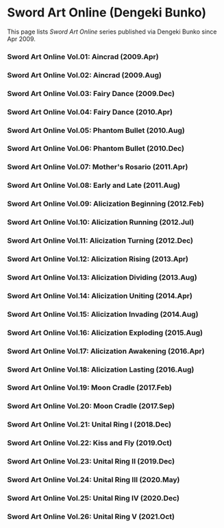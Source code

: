 # Sword Art Online (Dengeki Bunko)

This page lists *Sword Art Online* series published via Dengeki Bunko since Apr 2009.

### Sword Art Online Vol.01: Aincrad (2009.Apr)
### Sword Art Online Vol.02: Aincrad (2009.Aug)
### Sword Art Online Vol.03: Fairy Dance (2009.Dec)
### Sword Art Online Vol.04: Fairy Dance (2010.Apr)
### Sword Art Online Vol.05: Phantom Bullet (2010.Aug)
### Sword Art Online Vol.06: Phantom Bullet (2010.Dec)
### Sword Art Online Vol.07: Mother's Rosario (2011.Apr)
### Sword Art Online Vol.08: Early and Late (2011.Aug)
### Sword Art Online Vol.09: Alicization Beginning (2012.Feb)
### Sword Art Online Vol.10: Alicization Running (2012.Jul)
### Sword Art Online Vol.11: Alicization Turning (2012.Dec)
### Sword Art Online Vol.12: Alicization Rising (2013.Apr)
### Sword Art Online Vol.13: Alicization Dividing (2013.Aug)
### Sword Art Online Vol.14: Alicization Uniting (2014.Apr)
### Sword Art Online Vol.15: Alicization Invading (2014.Aug)
### Sword Art Online Vol.16: Alicization Exploding (2015.Aug)
### Sword Art Online Vol.17: Alicization Awakening (2016.Apr)
### Sword Art Online Vol.18: Alicization Lasting (2016.Aug)
### Sword Art Online Vol.19: Moon Cradle (2017.Feb)
### Sword Art Online Vol.20: Moon Cradle (2017.Sep)
### Sword Art Online Vol.21: Unital Ring I (2018.Dec)
### Sword Art Online Vol.22: Kiss and Fly (2019.Oct)
### Sword Art Online Vol.23: Unital Ring II (2019.Dec)
### Sword Art Online Vol.24: Unital Ring III (2020.May)
### Sword Art Online Vol.25: Unital Ring IV (2020.Dec)
### Sword Art Online Vol.26: Unital Ring V (2021.Oct)
